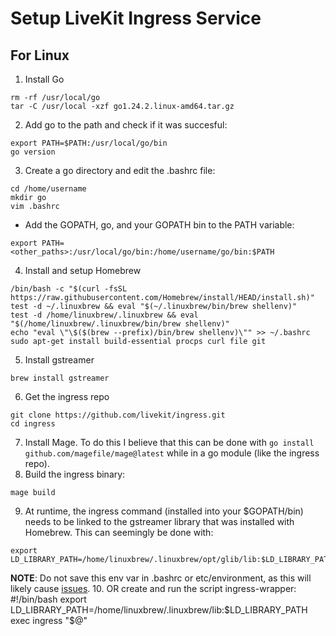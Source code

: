# Setup LiveKit Ingress Service
For Linux
---
1. Install Go
```
rm -rf /usr/local/go
tar -C /usr/local -xzf go1.24.2.linux-amd64.tar.gz
```
2. Add go to the path and check if it was succesful:
```
export PATH=$PATH:/usr/local/go/bin
go version
```
3. Create a go directory and edit the .bashrc file:
```
cd /home/username
mkdir go
vim .bashrc
```
- Add the GOPATH, go, and your GOPATH bin to the PATH variable:
```
export PATH=<other_paths>:/usr/local/go/bin:/home/username/go/bin:$PATH
```
4. Install and setup Homebrew
```
/bin/bash -c "$(curl -fsSL https://raw.githubusercontent.com/Homebrew/install/HEAD/install.sh)"
test -d ~/.linuxbrew && eval "$(~/.linuxbrew/bin/brew shellenv)"
test -d /home/linuxbrew/.linuxbrew && eval "$(/home/linuxbrew/.linuxbrew/bin/brew shellenv)"
echo "eval \"\$($(brew --prefix)/bin/brew shellenv)\"" >> ~/.bashrc
sudo apt-get install build-essential procps curl file git
```
5. Install gstreamer
```
brew install gstreamer
```
6. Get the ingress repo
```
git clone https://github.com/livekit/ingress.git
cd ingress
```
7. Install Mage. To do this I believe that this can be done with `go install github.com/magefile/mage@latest` while in a go module (like the ingress repo).
8. Build the ingress binary:
```
mage build
```
9. At runtime, the ingress command (installed into your $GOPATH/bin) needs to be linked to the gstreamer library that was installed with Homebrew. This can seemingly be done with: 
```
export LD_LIBRARY_PATH=/home/linuxbrew/.linuxbrew/opt/glib/lib:$LD_LIBRARY_PATH
```
**NOTE**: Do not save this env var in .bashrc or etc/environment, as this will likely cause [issues](https://www.hpc.dtu.dk/?page_id=1180#:~:text=LD_LIBRARY_PATH%20tells%20the%20dynamic%20link,an%20application%20was%20linked%20against.).
10. OR create and run the script ingress-wrapper:
#!/bin/bash
export LD_LIBRARY_PATH=/home/linuxbrew/.linuxbrew/lib:$LD_LIBRARY_PATH
exec ingress "$@"


